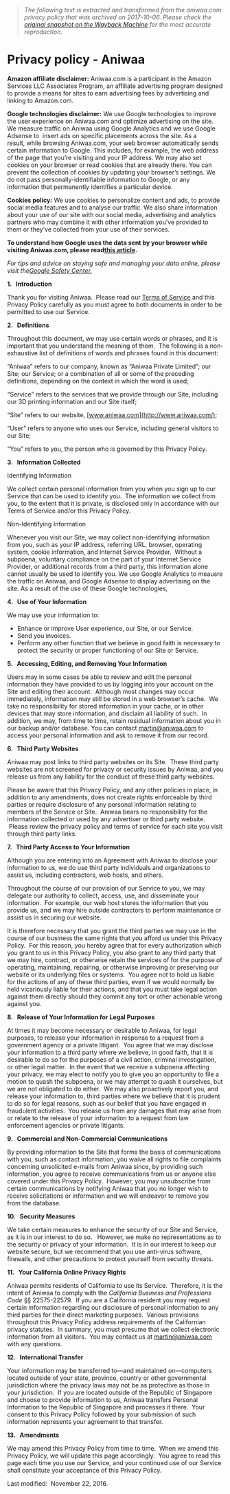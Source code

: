 > *The following text is extracted and transformed from the aniwaa.com privacy policy that was archived on 2017-10-06. Please check the [original snapshot on the Wayback Machine](https://web.archive.org/web/20171006063601id_/http%3A//www.aniwaa.com/privacy-policy) for the most accurate reproduction.*

# Privacy policy - Aniwaa

**Amazon affiliate disclaimer:** Aniwaa.com is a participant in the Amazon Services LLC Associates Program, an affiliate advertising program designed to provide a means for sites to earn advertising fees by advertising and linking to Amazon.com.

**Google technologies disclaimer:** We use Google technologies to improve the user experience on Aniwaa.com and optimize advertising on the site. We measure traffic on Aniwaa using Google Analytics and we use Google Adsense to  insert ads on specific placements across the site. As a result, while browsing Aniwaa.com, your web browser automatically sends certain information to Google. This includes, for example, the web address of the page that you’re visiting and your IP address. We may also set cookies on your browser or read cookies that are already there. You can prevent the collection of cookies by updating your browser’s settings. We do not pass personally-identifiable information to Google, or any information that permanently identifies a particular device.

**Cookies policy:** We use cookies to personalize content and ads, to provide social media features and to analyse our traffic. We also share information about your use of our site with our social media, advertising and analytics partners who may combine it with other information you’ve provided to them or they’ve collected from your use of their services.

**To understand how Google uses the data sent by your browser while visiting Aniwaa.com, please read[this article](https://www.google.com/policies/privacy/partners/).**

_For tips and advice on staying safe and managing your data online, please visit the[Google Safety Center.](https://www.google.com/safetycenter/)_

**1.   Introduction**

Thank you for visiting Aniwaa.  Please read our [Terms of Service](http://www.aniwaa.com/terms-privacy-2/) and this Privacy Policy carefully as you must agree to both documents in order to be permitted to use our Service.

**2.   Definitions**

Throughout this document, we may use certain words or phrases, and it is important that you understand the meaning of them.  The following is a non-exhaustive list of definitions of words and phrases found in this document:

“Aniwaa” refers to our company, known as “Aniwaa Private Limited”; our Site; our Service; or a combination of all or some of the preceding definitions, depending on the context in which the word is used;

“Service” refers to the services that we provide through our Site, including our 3D printing information and our Site itself;

“Site” refers to our website, [www.aniwaa.com](http://www.aniwaa.com/);

“User” refers to anyone who uses our Service, including general visitors to our Site;

“You” refers to you, the person who is governed by this Privacy Policy.

**3.   Information Collected**

Identifying Information

We collect certain personal information from you when you sign up to our Service that can be used to identify you.  The information we collect from you, to the extent that it is private, is disclosed only in accordance with our Terms of Service and/or this Privacy Policy.

Non-Identifying Information

Whenever you visit our Site, we may collect non-identifying information from you, such as your IP address, referring URL, browser, operating system, cookie information, and Internet Service Provider.  Without a subpoena, voluntary compliance on the part of your Internet Service Provider, or additional records from a third party, this information alone cannot usually be used to identify you. We use Google Analytics to meausre the traffic on Aniwaa, and Google Adsense to display advertising on the site. As a result of the use of these Google technologies,

**4.   Use of Your Information**

We may use your information to:

  * Enhance or improve User experience, our Site, or our Service.
  * Send you invoices.
  * Perform any other function that we believe in good faith is necessary to protect the security or proper functioning of our Site or Service.



**5.   Accessing, Editing, and Removing Your Information**

Users may in some cases be able to review and edit the personal information they have provided to us by logging into your account on the Site and editing their account.  Although most changes may occur immediately, information may still be stored in a web browser’s cache.  We take no responsibility for stored information in your cache, or in other devices that may store information, and disclaim all liability of such.  In addition, we may, from time to time, retain residual information about you in our backup and/or database. You can contact martin@aniwaa.com to access your personal information and ask to remove it from our record.

**6.   Third Party Websites**

Aniwaa may post links to third party websites on its Site.  These third party websites are not screened for privacy or security issues by Aniwaa, and you release us from any liability for the conduct of these third party websites.

Please be aware that this Privacy Policy, and any other policies in place, in addition to any amendments, does not create rights enforceable by third parties or require disclosure of any personal information relating to members of the Service or Site.  Aniwaa bears no responsibility for the information collected or used by any advertiser or third party website.  Please review the privacy policy and terms of service for each site you visit through third party links.

**7.   Third Party Access to Your Information**

Although you are entering into an Agreement with Aniwaa to disclose your information to us, we do use third party individuals and organizations to assist us, including contractors, web hosts, and others.

Throughout the course of our provision of our Service to you, we may delegate our authority to collect, access, use, and disseminate your information.  For example, our web host stores the information that you provide us, and we may hire outside contractors to perform maintenance or assist us in securing our website.

It is therefore necessary that you grant the third parties we may use in the course of our business the same rights that you afford us under this Privacy Policy.  For this reason, you hereby agree that for every authorization which you grant to us in this Privacy Policy, you also grant to any third party that we may hire, contract, or otherwise retain the services of for the purpose of operating, maintaining, repairing, or otherwise improving or preserving our website or its underlying files or systems.  You agree not to hold us liable for the actions of any of these third parties, even if we would normally be held vicariously liable for their actions, and that you must take legal action against them directly should they commit any tort or other actionable wrong against you.

**8.   Release of Your Information for Legal Purposes**

At times it may become necessary or desirable to Aniwaa, for legal purposes, to release your information in response to a request from a government agency or a private litigant.  You agree that we may disclose your information to a third party where we believe, in good faith, that it is desirable to do so for the purposes of a civil action, criminal investigation, or other legal matter.  In the event that we receive a subpoena affecting your privacy, we may elect to notify you to give you an opportunity to file a motion to quash the subpoena, or we may attempt to quash it ourselves, but we are not obligated to do either.  We may also proactively report you, and release your information to, third parties where we believe that it is prudent to do so for legal reasons, such as our belief that you have engaged in fraudulent activities.  You release us from any damages that may arise from or relate to the release of your information to a request from law enforcement agencies or private litigants.

**9.   Commercial and Non-Commercial Communications**

By providing information to the Site that forms the basis of communications with you, such as contact information, you waive all rights to file complaints concerning unsolicited e-mails from Aniwaa since, by providing such information, you agree to receive communications from us or anyone else covered under this Privacy Policy.  However, you may unsubscribe from certain communications by notifying Aniwaa that you no longer wish to receive solicitations or information and we will endeavor to remove you from the database.

**10.   Security Measures**

We take certain measures to enhance the security of our Site and Service, as it is in our interest to do so.   However, we make no representations as to the security or privacy of your information.  It is in our interest to keep our website secure, but we recommend that you use anti-virus software, firewalls, and other precautions to protect yourself from security threats.

**11.   Your California Online Privacy Rights**

Aniwaa permits residents of California to use its Service.  Therefore, it is the intent of Aniwaa to comply with the _California Business and Professions Code_ §§ 22575-22579.  If you are a California resident you may request certain information regarding our disclosure of personal information to any third parties for their direct marketing purposes.  Various provisions throughout this Privacy Policy address requirements of the Californian privacy statutes.  In summary, you must presume that we collect electronic information from all visitors.  You may contact us at [martin@aniwaa.com](mailto:martin@aniwaa.com) with any questions.

**12.   International Transfer**

Your information may be transferred to—and maintained on—computers located outside of your state, province, country or other governmental jurisdiction where the privacy laws may not be as protective as those in your jurisdiction.  If you are located outside of the Republic of Singapore and choose to provide information to us, Aniwaa transfers Personal Information to the Republic of Singapore and processes it there.  Your consent to this Privacy Policy followed by your submission of such information represents your agreement to that transfer.

**13.   Amendments**

We may amend this Privacy Policy from time to time.  When we amend this Privacy Policy, we will update this page accordingly.  You agree to read this page each time you use our Service, and your continued use of our Service shall constitute your acceptance of this Privacy Policy.

Last modified:  November 22, 2016.
